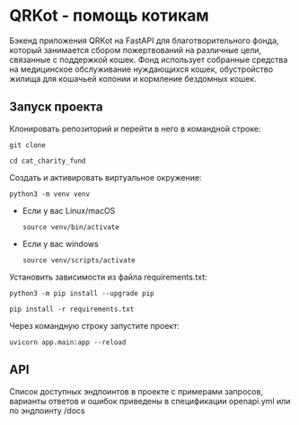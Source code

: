 # QRKot - помощь котикам

Бэкенд приложения QRKot на FastAPI для благотворительного фонда, который занимается сбором пожертвований на различные цели, связанные с поддержкой кошек. Фонд использует собранные средства на медицинское обслуживание нуждающихся кошек, обустройство жилища для кошачьей колонии и кормление бездомных кошек.

## Запуск проекта

Клонировать репозиторий и перейти в него в командной строке:

```
git clone 
```

```
cd cat_charity_fund
```

Cоздать и активировать виртуальное окружение:

```
python3 -m venv venv
```

* Если у вас Linux/macOS

    ```
    source venv/bin/activate
    ```

* Если у вас windows

    ```
    source venv/scripts/activate
    ```

Установить зависимости из файла requirements.txt:

```
python3 -m pip install --upgrade pip
```

```
pip install -r requirements.txt
```

Через командную строку запустите проект:

```  
uvicorn app.main:app --reload 
```

## API  
Список доступных эндпоинтов в проекте c примерами запросов, варианты ответов и ошибок приведены в спецификации openapi.yml  или по эндпоинту /docs
